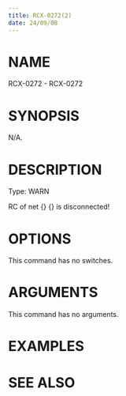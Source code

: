 ```yaml
---
title: RCX-0272(2)
date: 24/09/08
---
```


# NAME

RCX-0272 - RCX-0272

# SYNOPSIS

N/A.

# DESCRIPTION

Type: WARN

RC of net {} {} is disconnected!

# OPTIONS

This command has no switches.

# ARGUMENTS

This command has no arguments.

# EXAMPLES

# SEE ALSO
